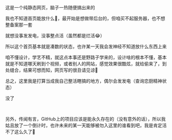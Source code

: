 这是一个纯静态网页，脑子一热随便搞出来的

我也不知道首页能放什么🤔，最开始是想做带后台的，但咱买不起服务器，也不想整备案那一套

就想没事发发电，没事整点活（虽然都是烂活😂）

所以这个首页基本就是凑数的状态，也许某一天我会发神经不知道放什么东西上来

咱不懂设计，学艺不精，就这点本事还是野路子学来的，设计啥的根本不懂，基本就是不知道哪天刷到个视频，或者别人的网站，感觉效果很酷炫，就给偷来了，到处缝合，结果可想而知，网页写的很丑请见谅🙏

总之，这里我是打算当成我自己整活瞎搞的地方，偶尔会发发电（查询恋厨精神状态）

没了

<br />

另外，传闻有言，GitHub上的项目应该是能永久存在的（没有意外的话），所以我姑且放了一个倒计时，也许未来的某一天能够被勿入这里的谁看到吧，我是肯定活不了这么久了🙂